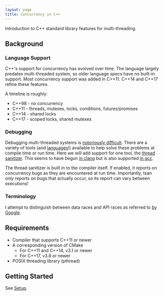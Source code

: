 ```yaml
---
layout: page
title: Concurrency in C++
---
```


Introduction to C++ standard library features for multi-threading.

## Background

### Language Support

C++'s support for concurrency has evolved over time. The language largely predates
multi-threaded system, so older language specs have no built-in support.
Most concurrency support was added in C++11. C++14 and C++17 refine these features.

A timeline is roughly:
  * C++98 - no concurrency
  * C++11 - threads, mutexes, locks, conditions, futures/promises
  * C++14 - shared locks
  * C++17 - scoped locks, shared mutexes

### Debugging

Debugging multi-threaded systems is [notoriously difficult](https://bholley.net/blog/2015/must-be-this-tall-to-write-multi-threaded-code.html).
There are a variety of tools (and [languages](https://www.rust-lang.org/)!)
available to help solve these problems at compile time or run time.
Here we will add support for one tool, the [thread sanitizer](https://github.com/google/sanitizers/wiki/ThreadSanitizerCppManual).
This seems to have begun [in clang](https://clang.llvm.org/docs/ThreadSanitizer.html)
but is also supported [in gcc](https://gcc.gnu.org/onlinedocs/gcc/Instrumentation-Options.html).

The thread sanitizer is built in to the compiler itself. If enabled, it reports
on concurrency bugs as they are encountered at run time. Importantly, tsan
*only* reports on bugs that actually occur, so its report can vary between
executions!

### Terminology

I attempt to distinguish between data races and API races as referred to [by Google](https://youtu.be/s5PCh_FaMfM).

## Requirements

  * Compiler that supports C++11 or newer
  * A corresponding version of CMake
    - For C++11 and C++14, v3.1 or newer
    - For C++17, v3.8 or newer
  * POSIX threading library (pthread)

## Getting Started

See [Setup](setup.md).
